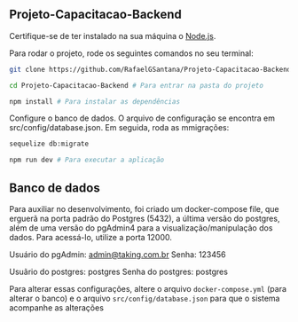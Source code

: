 ## Projeto-Capacitacao-Backend

Certifique-se de ter instalado na sua máquina o [Node.js](https://nodejs.org/en/).

Para rodar o projeto, rode os seguintes comandos no seu terminal:
```bash
git clone https://github.com/RafaelGSantana/Projeto-Capacitacao-Backend.git # Para clonar o repositório 

cd Projeto-Capacitacao-Backend # Para entrar na pasta do projeto

npm install # Para instalar as dependências
```
Configure o banco de dados. O arquivo de configuração se encontra em src/config/database.json. Em seguida, roda as mmigrações:
```bash
sequelize db:migrate

npm run dev # Para executar a aplicação
```

## Banco de dados

Para auxiliar no desenvolvimento, foi criado um docker-compose file, que erguerã na porta padrão do Postgres (5432), a
última versão do postgres, além de uma versão do pgAdmin4 para a visualização/manipulação dos dados. Para acessá-lo, utilize
a porta 12000.

Usuário do pgAdmin: admin@taking.com.br
Senha: 123456

Usuãrio do postgres: postgres
Senha do postgres: postgres

Para alterar essas configurações, altere o arquivo `docker-compose.yml` (para alterar o banco) e o arquivo 
`src/config/database.json` para que o sistema acompanhe as alterações